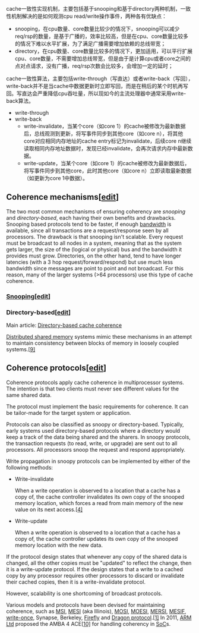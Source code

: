 cache一致性实现机制，主要包括基于snooping和基于directory两种机制，一致性机制解决的是如何观测cpu read/write操作事件，两种各有优缺点：

- snooping，在cpu数量、core数量比较少的情况下，snooping可以减少req/rsp的数量，是基于广播的，效率比较高，但是在cpu、core数量比较多的情况下难以水平扩展，为了满足广播需要增加依赖的总线带宽；
- directory，在cpu数量、core数量比较多的情况下，更加适用，可以平行扩展cpu、core数量，不需要增加总线带宽，但是由于是计算cpu或者core之间的点对点请求，没有广播，req/rsp次数会比较多，会增加一定的延时；

cache一致性算法，主要包括write-through（写直达）或者write-back（写回），write-back并不是当cache中数据更新时立即写回，而是在稍后的某个时机再写回。写直达会严重降低cpu吞吐量，所以现如今的主流处理器中通常采用write-back算法。

- write-through
- write-back
  - write-invalidate，当某个core（如core 1）的cache被修改为最新数据后，总线观测到更新，将写事件同步到其他core（如core n），将其他core对应相同内存地址的cache entry标记为invalidate，后续core n继续读取相同内存地址数据时，发现已经invalidate，会再次请求内存中最新数据。
  - write-update，当某个core（如core 1）的cache被修改为最新数据后，将写事件同步到其他core，此时其他core（如core n）立即读取最新数据（如更新为core 1中数据）。

## Coherence mechanisms[[edit](https://en.wikipedia.org/w/index.php?title=Cache_coherence&action=edit&section=3)]

The two most common mechanisms of ensuring coherency are *snooping* and *directory-based*, each having their own benefits and drawbacks. Snooping based protocols tend to be faster, if enough [bandwidth](https://en.wikipedia.org/wiki/Memory_bandwidth) is available, since all transactions are a request/response seen by all processors. The drawback is that snooping isn't scalable. Every request must be broadcast to all nodes in a system, meaning that as the system gets larger, the size of the (logical or physical) bus and the bandwidth it provides must grow. Directories, on the other hand, tend to have longer latencies (with a 3 hop request/forward/respond) but use much less bandwidth since messages are point to point and not broadcast. For this reason, many of the larger systems (>64 processors) use this type of cache coherence.

### [Snooping](https://en.wikipedia.org/wiki/Bus_sniffing)[[edit](https://en.wikipedia.org/w/index.php?title=Cache_coherence&action=edit&section=4)]



### Directory-based[[edit](https://en.wikipedia.org/w/index.php?title=Cache_coherence&action=edit&section=5)]

Main article: [Directory-based cache coherence](https://en.wikipedia.org/wiki/Directory-based_cache_coherence)

[Distributed shared memory](https://en.wikipedia.org/wiki/Distributed_shared_memory) systems mimic these mechanisms in an attempt to maintain consistency between blocks of memory in loosely coupled systems.[[9\]](https://en.wikipedia.org/wiki/Cache_coherence#cite_note-9)

## Coherence protocols[[edit](https://en.wikipedia.org/w/index.php?title=Cache_coherence&action=edit&section=6)]

Coherence protocols apply cache coherence in multiprocessor systems. The intention is that two clients must never see different values for the same shared data.

The protocol must implement the basic requirements for coherence. It can be tailor-made for the target system or application.

Protocols can also be classified as snoopy or directory-based. Typically, early systems used directory-based protocols where a directory would keep a track of the data being shared and the sharers. In snoopy protocols, the transaction requests (to read, write, or upgrade) are sent out to all processors. All processors snoop the request and respond appropriately.

Write propagation in snoopy protocols can be implemented by either of the following methods:

- Write-invalidate

  When a write operation is observed to a location that a cache has a copy of, the cache controller invalidates its own copy of the snooped memory location, which forces a read from main memory of the new value on its next access.[[4\]](https://en.wikipedia.org/wiki/Cache_coherence#cite_note-:3-4)

- Write-update

  When a write operation is observed to a location that a cache has a copy of, the cache controller updates its own copy of the snooped memory location with the new data.

If the protocol design states that whenever any copy of the shared data is changed, all the other copies must be "updated" to reflect the change, then it is a write-update protocol. If the design states that a write to a cached copy by any processor requires other processors to discard or invalidate their cached copies, then it is a write-invalidate protocol.

However, scalability is one shortcoming of broadcast protocols.

Various models and protocols have been devised for maintaining coherence, such as [MSI](https://en.wikipedia.org/wiki/MSI_protocol), [MESI](https://en.wikipedia.org/wiki/MESI_protocol) (aka Illinois), [MOSI](https://en.wikipedia.org/wiki/MOSI_protocol), [MOESI](https://en.wikipedia.org/wiki/MOESI_protocol), [MERSI](https://en.wikipedia.org/wiki/MERSI_protocol), [MESIF](https://en.wikipedia.org/wiki/MESIF_protocol), [write-once](https://en.wikipedia.org/wiki/Write-once_(cache_coherence)), Synapse, Berkeley, [Firefly](https://en.wikipedia.org/wiki/Firefly_(cache_coherence_protocol)) and [Dragon protocol](https://en.wikipedia.org/wiki/Dragon_protocol).[[1\]](https://en.wikipedia.org/wiki/Cache_coherence#cite_note-:1-1) In 2011, [ARM Ltd](https://en.wikipedia.org/wiki/ARM_Ltd) proposed the AMBA 4 ACE[[10\]](https://en.wikipedia.org/wiki/Cache_coherence#cite_note-10) for handling coherency in [SoC](https://en.wikipedia.org/wiki/System_on_a_chip)s.